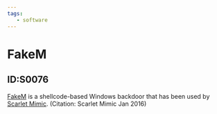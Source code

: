```yaml
---
tags:
   - software
---
```

# FakeM
## ID:S0076
[FakeM](software/S0076) is a shellcode-based Windows backdoor that has been used by [Scarlet Mimic](groups/G0029). (Citation: Scarlet Mimic Jan 2016)
